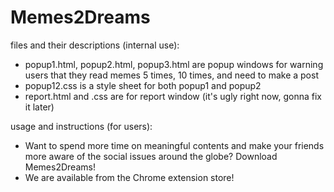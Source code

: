 # Memes2Dreams

files and their descriptions (internal use):
- popup1.html, popup2.html, popup3.html are popup windows for warning 
users that they read memes 5 times, 10 times, and need to make a post
- popup12.css is a style sheet for both popup1 and popup2
- report.html and .css are for report window (it's ugly right now, gonna fix it later)



usage and instructions (for users):
- Want to spend more time on meaningful contents and make
your friends more aware of the social issues around the globe?
Download Memes2Dreams!
- We are available from the Chrome extension store!